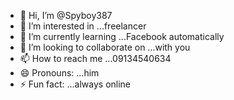 - 👋 Hi, I’m @Spyboy387
- 👀 I’m interested in ...freelancer 
- 🌱 I’m currently learning ...Facebook automatically 
- 💞️ I’m looking to collaborate on ...with you 
- 📫 How to reach me ...09134540634 
- 😄 Pronouns: ...him
- ⚡ Fun fact: ...always online 

<!---
Spyboy387/Spyboy387 is a ✨ special ✨ repository because its `README.md` (this file) appears on your GitHub profile.
You can click the Preview link to take a look at your changes.
--->
